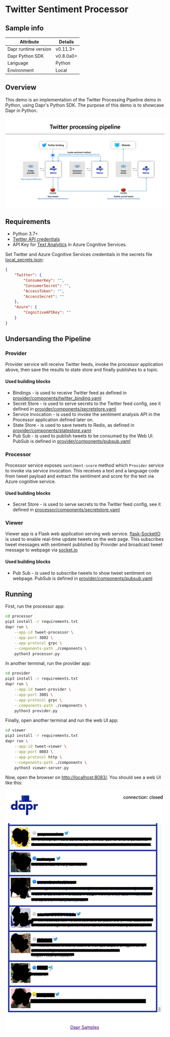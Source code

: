 # Twitter Sentiment Processor

## Sample info

| Attribute | Details |
|--------|--------|
| Dapr runtime version | v0.11.3+ |
| Dapr Python SDK | v0.8.0a0+ |
| Language | Python |
| Environment | Local |

## Overview

This demo is an implementation of the Twitter Processing Pipeline demo in Python, using Dapr's Python SDK. The purpose of this demo is to showcase Dapr in Python.

![Overview](overview.png)

## Requirements

* Python 3.7+
* [Twitter API credentials](https://developer.twitter.com/en/docs/basics/getting-started)
* API Key for [Text Analytics](https://azure.microsoft.com/en-us/services/cognitive-services/text-analytics/) in Azure Cognitive Services.

Set Twitter and Azure Cognitive Services credentials in the secrets file [local_secrets.json](./local_secrets.json):

```json
{
    "Twitter": {
        "ConsumerKey": "",
        "ConsumerSecret": "",
        "AccessToken": "",
        "AccessSecret": ""
    },
    "Azure": {
        "CognitiveAPIKey": ""
    }
}
```

## Undersanding the Pipeline

### Provider

Provider service will receive Twitter feeds, invoke the processor application above, then save the results to state store and finally publishes to a topic.

#### Used building blocks

* Bindings - is used to receive Twitter feed as defined in [provider/components/twitter_binding.yaml](provider/components/twitter_binding.yaml)
* Secret Store - is used to serve secrets to the Twitter feed config, see it defined in [provider/components/secretstore.yaml](provider/components/secretstore.yaml)
* Service Invocation - is used to invoke the sentiment analysis API in the Processor application defined later on.
* State Store - is used to save tweets to Redis, as defined in [provider/components/statestore.yaml](provider/components/statestore.yaml)
* Pub Sub - is used to publish tweets to be consumed by the Web UI. PubSub is defined in [provider/components/pubsub.yaml](provider/components/pubsub.yaml)


### Processor

Processor service exposes `sentiment-score` method which `Provider` service to invoke via service invocation. This receives a text and a language code from tweet payload and extract the sentiment and score for the text via Azure cognitive service.

#### Used building blocks

* Secret Store - is used to serve secrets to the Twitter feed config, see it defined in [processor/components/secretstore.yaml](processor/components/secretstore.yaml)

### Viewer

Viewer app is a Flask web application serving web service. [flask-SocketIO](https://flask-socketio.readthedocs.io/en/latest/) is used to enable real-time update tweets on the web page. This subscribes tweet messages with sentiment published by Provider and broadcast tweet message to webpage via [socket.io](https://socket.io/)

#### Used building blocks

* Pub Sub - is used to subscribe tweets to show tweet sentiment on webpage. PubSub is defined in [provider/components/pubsub.yaml](viewer/components/pubsub.yaml)


## Running

First, run the processor app:

```sh
cd processor
pip3 install -r requirements.txt
dapr run \
    --app-id tweet-processor \
    --app-port 3002 \
    --app-protocol grpc \
    --components-path ./components \
    python3 processor.py
```

In another terminal, run the provider app:

```sh
cd provider
pip3 install -r requirements.txt
dapr run \
    --app-id tweet-provider \
    --app-port 3001 \
    --app-protocol grpc \
    --components-path ./components \
    python3 provider.py
```

Finally, open another terminal and run the web UI app:
```sh
cd viewer
pip3 install -r requirements.txt
dapr run \
    --app-id tweet-viewer \
    --app-port 8083 \
    --app-protocol http \
    --components-path ./components \
    python3 viewer-server.py
```

Now, open the browser on [http://localhost:8083/](http://localhost:8083/). You should see a web UI like this:

![Web UI](ui.png)
